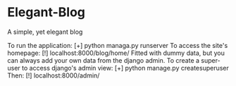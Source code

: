 # Elegant-Blog
A simple, yet elegant blog

To run the application: 
	[+] python managa.py runserver
To access the site's homepage:
	[!] localhost:8000/blog/home/
Fitted with dummy data, but you can always add your own data from the django admin.
To create a super-user to access django's admin view:
	[+] python manage.py createsuperuser
Then:
	[!] localhost:8000/admin/
